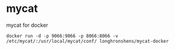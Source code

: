 # mycat
mycat for docker

```shell
docker run -d -p 9066:9066 -p 8066:8066 -v /etc/mycat/:/usr/local/mycat/conf/ longhronshens/mycat-docker
```

